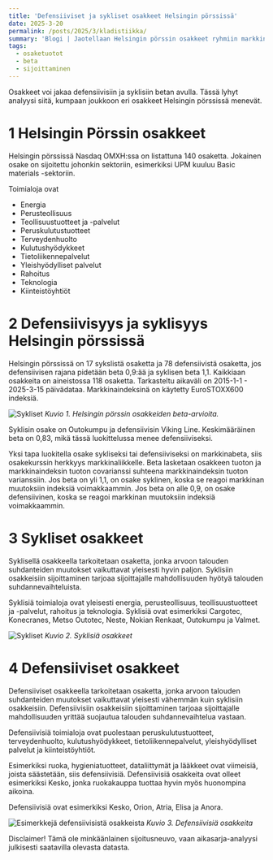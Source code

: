 ```yaml
---
title: 'Defensiiviset ja sykliset osakkeet Helsingin pörssissä'
date: 2025-3-20
permalink: /posts/2025/3/kladistiikka/
summary: 'Blogi | Jaotellaan Helsingin pörssin osakkeet ryhmiin markkinabetan suhteen. Jaottelussa näkyy tulkinta syklisiin ja defensiivisiin osakkeisiin.'
tags:
  - osaketuotot
  - beta
  - sijoittaminen
---
```


Osakkeet voi jakaa defensiivisiin ja syklisiin betan avulla. Tässä lyhyt analyysi siitä, kumpaan joukkoon eri osakkeet Helsingin pörssissä menevät.

1 Helsingin Pörssin osakkeet
===

Helsingin pörssissä Nasdaq OMXH:ssa on listattuna 140 osaketta. Jokainen osake on sijoitettu johonkin sektoriin, esimerkiksi UPM kuuluu Basic materials -sektoriin.

Toimialoja ovat

- Energia
- Perusteollisuus
- Teollisuustuotteet ja -palvelut
- Peruskulutustuotteet
- Terveydenhuolto
- Kulutushyödykkeet
- Tietoliikennepalvelut
- Yleishyödylliset palvelut
- Rahoitus
- Teknologia
- Kiinteistöyhtiöt

2 Defensiivisyys ja syklisyys Helsingin pörssissä
===

Helsingin pörssissä on 17 sykslistä osaketta ja 78 defensiivistä osaketta, jos defensiivisen rajana pidetään beta 0,9:ää ja syklisen beta 1,1. Kaikkiaan osakkeita on aineistossa 118 osaketta. Tarkasteltu aikaväli on 2015-1-1 - 2025-3-15 päivädataa. Markkinaindeksinä on käytetty EuroSTOXX600 indeksiä.

![Sykliset](/images/financial/beta.png)
_Kuvio 1. Helsingin pörssin osakkeiden beta-arvioita._

Syklisin osake on Outokumpu ja defensiivisin Viking Line. Keskimääräinen beta on 0,83, mikä tässä luokittelussa menee defensiiviseksi.

Yksi tapa luokitella osake sykliseksi tai defensiiviseksi on markkinabeta, siis osakekurssin herkkyys markkinaliikkelle. Beta lasketaan osakkeen tuoton ja markkinaindeksin tuoton covarianssi suhteena markkinaindeksin tuoton varianssiin. 
Jos beta on yli 1,1, on osake syklinen, koska se reagoi markkinan muutoksiin indeksiä voimakkaammin.
Jos beta on alle 0,9, on osake defensiivinen, koska se reagoi markkinan muutoksiin indeksiä voimakkaammin.

3 Sykliset osakkeet
===

Syklisellä osakkeella tarkoitetaan osaketta, jonka arvoon talouden suhdanteiden muutokset vaikuttavat yleisesti hyvin paljon. 
Syklisiin osakkeisiin sijoittaminen tarjoaa sijoittajalle mahdollisuuden hyötyä talouden suhdannevaihteluista.

Syklisiä toimialoja ovat yleisesti energia, perusteollisuus, teollisuustuotteet ja -palvelut, rahoitus ja teknologia. 
Syklisiä ovat esimerkiksi  Cargotec, Konecranes, Metso Outotec, Neste, Nokian Renkaat, Outokumpu ja Valmet.

![Sykliset](/images/financial/syklisetosakkeet.png)
_Kuvio 2. Syklisiä osakkeet_

4 Defensiiviset osakkeet
===

Defensiiviset osakkeella tarkoitetaan osaketta, jonka arvoon talouden suhdanteiden muutokset vaikuttavat yleisesti vähemmän kuin syklisiin osakkeisiin. 
Defensiivisiin osakkeisiin sijoittaminen tarjoaa sijoittajalle mahdollisuuden yrittää suojautua talouden suhdannevaihtelua vastaan.

Defensiivisiä toimialoja ovat puolestaan peruskulutustuotteet, terveydenhuolto, kulutushyödykkeet, tietoliikennepalvelut, yleishyödylliset palvelut ja kiinteistöyhtiöt.

Esimerkiksi ruoka, hygieniatuotteet, dataliittymät ja lääkkeet ovat viimeisiä, joista säästetään, siis defensiivisiä.
Defensiivisiä osakkeita ovat olleet esimerkiksi Kesko, jonka ruokakauppa tuottaa hyvin myös huonompina aikoina.

Defensiivisiä ovat esimerkiksi Kesko, Orion, Atria, Elisa ja Anora.

![Esimerkkejä defensiivisistä osakkeista](/images/financial/defensiivisetosakkeet.png)
_Kuvio 3. Defensiivisiä osakkeita_


Disclaimer! Tämä ole minkäänlainen sijoitusneuvo, vaan aikasarja-analyysi julkisesti saatavilla olevasta datasta.
